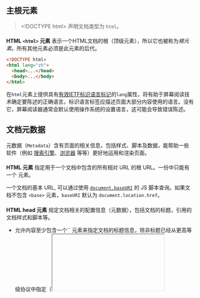 ## 主根元素

> \<!DOCTYPE html>  声明文档类型为 `html`。

#### <html>

**HTML `<html>` 元素** 表示一个HTML文档的根（顶级元素），所以它也被称为*根元素*。所有其他元素必须是此元素的后代。

```html
<!DOCTYPE html>
<html lang="zh">
  <head>...</head>
  <body>...</body>
</html>
```

在`html`元素上提供具有[有效IETF标识语言标记](https://www.ietf.org/rfc/bcp/bcp47.txt)的`lang`属性，将有助于屏幕阅读技术确定要陈述的正确语言。标识语言标签应描述页面大部分内容使用的语言。没有它，屏幕阅读器通常会默认使用操作系统的设置语言，这可能会导致错误陈述。

## 文档元数据

元数据（`Metadata`）含有页面的相关信息，包括样式、脚本及数据，能帮助一些软件（例如 [搜索引擎](https://developer.mozilla.org/en-US/docs/Glossary/search_engine)、[浏览器](https://developer.mozilla.org/en-US/docs/Glossary/Browser) 等等）更好地运用和渲染页面。

#### <base>

**HTML <base> 元素** 指定用于一个文档中包含的所有相对 URL 的根 URL。一份中只能有一个 <base> 元素。

一个文档的基本 URL, 可以通过使用 [`document.baseURI`](https://developer.mozilla.org/zh-CN/docs/Web/API/Document/baseURI) 的 JS 脚本查询。如果文档不包含 `<base>` 元素，`baseURI` 默认为 `document.location.href`。

#### <head>

**HTML head 元素** 规定文档相关的配置信息（元数据），包括文档的标题，引用的文档样式和脚本等。

+ 允许内容至少包含一个`` 元素来指定文档的标题信息，除非标题已经从更高等级协议中指定（<iframe> ）。

#### <link>

**HTML外部资源链接元素** (**`<link>`**) 规定了当前文档与外部资源的关系。该元素最常用于链接[样式表](https://developer.mozilla.org/zh-CN/docs/Glossary/CSS)，此外也可以被用来创建站点图标(比如PC端的“favicon”图标和移动设备上用以显示在主屏幕的图标) 。

+ <link>元素可以出现<body>元素或者<head>元素中，具体取决于它是否有一个body-ok的链接类型。例如，`stylesheet` 链接类型是`body-ok`的，因此<link rel="stylesheet">允许出现在 `body` 中。然而，这不是一种好的可遵循的实践方式；更合理的方式是，将你的<link>元素从你的 `body`内容中分离出来，将其放在<head>中。

要链接一个外部的样式表，你需要像这样在你的`head`中包含一个`link`元素：

```html
<link href="main.css" rel="stylesheet">
```

在这个简单的例子中，使用了 `href` 属性设置外部资源的路径，并设置 `rel` 属性的值为“`stylesheet`”(样式表)。`rel` 表示“关系 (relationship) ”。

这里有一些你经常遇到的其它类型。例如，这里是一个网站图标的链接：

```html
<link rel="icon" href="favicon.ico">
```

#### <meta>

`HTML` <meta> 元素表示那些不能由其它` HTML` 元相关（meta-related）元素（(<base>、<link>, <script>、<style> 或 <title>）之一表示的任何元数据信息。

**charset**

这个属性声明了文档的字符编码。如果使用了这个属性，其值必须是与`ASCII`大小写无关（`ASCII case-insensitive`）的"`utf-8`"。

```html
<meta charset="UTF-8" />
```

**content**

此属性包含http-equiv 或name 属性的值，具体取决于所使用的值。

**http-equiv**

属性定义了一个编译指示指令。属性叫做 `http-equiv(alent)` 是因为所有允许的值都是特定HTTP头部的名称，如下：

+ `content-security-policy`：它允许页面作者定义当前页的[内容策略](https://developer.mozilla.org/en-US/docs/Web/Security/CSP/CSP_policy_directives)。 内容策略主要指定允许的服务器源和脚本端点，这有助于防止跨站点脚本攻击。
+ `content-type`：如果使用这个属性，其值必须是"`text/html; charset=utf-8`"。注意：该属性只能用于 [MIME type](https://wiki.developer.mozilla.org/en-US/docs/Web/HTTP/Basics_of_HTTP/MIME_types) 为 `text/html` 的文档，不能用于MIME类型为XML的文档。
+ `default-style`：设置默认 [CSS 样式表](https://developer.mozilla.org/zh-CN/docs/Web/CSS)组的名称。
+ `x-ua-compatible`：如果指定，则 `content` 属性必须具有值 "`IE=edge`"。用户代理必须忽略此指示。
+ `refresh`这个属性指定:
  + 如果 `content` 只包含一个正整数，则为重新载入页面的时间间隔(秒)；
  + 如果 `content` 包含一个正整数，并且后面跟着字符串 '`;url=`' 和一个合法的 URL，则是重定向到指定链接的时间间隔(秒)

**name**

`name` 和 `content` 属性可以一起使用，以名-值对的方式给文档提供元数据，其中 name 作为元数据的名称，content 作为元数据的值。

```html
<meta name="viewport" content="width=device-width, initial-scale=1.0" />
```

```html
<meta name="description"  content="balabala" />
```

```html
<meta name="robots"  content="index" />
```

#### <style>

HTML的<style>元素**包含文档的样式信息或者文档的部分内容。默认情况下，该标签的样式信息通常是[CSS](https://developer.mozilla.org/en-US/docs/Web/CSS)的格式。

**type**

该属性以MIME类型（不应该指定字符集）定义样式语言。如果该属性未指定，则默认为 `text/css`。

**media**

该属性规定该样式适用于哪个媒体。属性的取值[CSS媒体查询](https://developer.mozilla.org/zh-CN/docs/Web/Guide/CSS/Media_queries)，默认值为 `all`。

**nonce**

一种加密的随机数（一次使用的数字），用于在[style-src Content-Security-Policy](https://wiki.developer.mozilla.org/en-US/docs/Web/HTTP/Headers/Content-Security-Policy/style-src)中将内联样式列入白名单。 服务器每次发送策略时都必须生成一个唯一的随机数值。 提供一个无法猜测的随机数非常重要，因为绕开资源策略是微不足道的。

**title**

指定可选的样式表。

#### <title>

**HTML `<title>` 元素** 定义文档的标题，显示在浏览器的标题栏或标签页上。它只可以包含文本，若是包含有标签，则包含的任何标签都不会被解释。

## 分区根元素

#### <body>

**HTML `body` 元素**表示文档的内容。[`document.body`](https://developer.mozilla.org/zh-CN/docs/Web/API/Document/body) 属性提供了可以轻松访问文档的 body 元素的脚本。 

## 内容分区

内容分区元素允许你将文档内容从逻辑上进行组织划分。使用包括页眉`(header)`、页脚`(footer)`、导航`(nav)`和标题`(h1~h6)`等分区元素，来为页面内容创建明确的大纲，以便区分各个章节的内容。

| 元素      | 描述                                                         |
| :-------- | :----------------------------------------------------------- |
| <address> | **HTML `<address>` 元素** 表示其中的 HTML 提供了某个人或某个组织（等等）的联系信息。 |
| <article> | **HTML `<article>`**元素表示文档、页面、应用或网站中的独立结构，其意在成为可独立分配的或可复用的结构，如在发布中，它可能是论坛帖子、杂志或新闻文章、博客、用户提交的评论、交互式组件，或者其他独立的内容项目。 |
| <aside>   | **HTML `<aside>` 元素**表示一个和其余页面内容几乎无关的部分，被认为是独立于该内容的一部分并且可以被单独的拆分出来而不会使整体受影响。 |
| <footer>  | **HTML <footer> 元素**表示最近一个[章节内容](https://developer.mozilla.org/en-US/docs/Web/Guide/HTML/Sections_and_Outlines_of_an_HTML5_document#Defining_Sections_in_HTML5)或者[根节点](https://developer.mozilla.org/en-US/docs/Web/Guide/HTML/Sections_and_Outlines_of_an_HTML5_document#Sectioning_root)（sectioning root ）元素的页脚。一个页脚通常包含该章节作者、版权数据或者与文档相关的链接等信息。 |
| <header>  | **HTML `<header>` 元素**用于展示介绍性内容，通常包含一组介绍性的或是辅助导航的实用元素。它可能包含一些标题元素，但也可能包含其他元素，比如 Logo、搜索框、作者名称，等等。 |
| <h1-6>    | **HTML `<h1>`–`<h6>` 标题(Heading)元素**呈现了六个不同的级别的标题，`<h1>` 级别最高，而 `<h6>` 级别最低。 |
| <hgroup>  | **HTML `<hgroup>` Element** (*HTML Headings Group Element*) 代表一个段的标题。它规定了在文档轮廓里（[the outline of the document](https://developer.mozilla.org/en-US/docs/Sections_and_Outlines_of_an_HTML5_document) ）的单一标题是它所属的隐式或显式部分的标题。 |
| <main>    | HTML **`<main>` 元素**呈现了文档的 [``](https://developer.mozilla.org/zh-CN/docs/Web/HTML/Element/body) 或应用的主体部分。主体部分由与文档直接相关，或者扩展于文档的中心主题、应用的主要功能部分的内容组成。 |
| <nav>     | **HTML `<nav>`元素**表示页面的一部分，其目的是在当前文档或其他文档中提供导航链接。导航部分的常见示例是菜单，目录和索引。 |
| <section> | **HTML <section>元素**表示一个包含在HTML文档中的独立部分，它没有更具体的语义元素来表示，一般来说会有包含一个标题。 |

## 文本内容

#### <blockquote>

HTML <blockquote> 元素（或者 HTML 块级引用元素），代表其中的文字是引用内容。通常在渲染时，这部分的内容会有一定的缩进（注 中说明了如何更改）

#### <div>

**[HTML](https://developer.mozilla.org/zh-CN/docs/Web/HTML) `<div>` 元素** (或 *HTML 文档分区元素*) 是一个通用型的流内容容器。

#### <hr>

**HTML `<hr>` 元素**表示段落级元素之间的主题转换（例如，一个故事中的场景的改变，或一个章节的主题的改变）。在HTML的早期版本中，它是一个水平线。现在它仍能在可视化浏览器中表现为水平线，但目前被定义为语义上的，而不是表现层面上。

#### <dl>

**HTML `<dl>` 元素** （或 *HTML* *描述列表元素*）是一个包含术语定义以及描述的列表，通常用于展示词汇表或者元数据 (键-值对列表)。

#### <dt>

**HTML `<dt>` 元素** （或 *HTML 术语定义元素*）用于在一个定义列表中声明一个术语。该元素仅能作为 [`<dl>`](https://developer.mozilla.org/zh-CN/docs/Web/HTML/Element/dl) 的子元素出现。通常在该元素后面会跟着 [``](https://developer.mozilla.org/zh-CN/docs/Web/HTML/Element/dd) 元素， 然而，多个连续出现的 `<dt>` 元素都将由出现在它们后面的第一个 [`<dd>`](https://developer.mozilla.org/zh-CN/docs/Web/HTML/Element/dd) 元素定义。

#### <ul>

**HTML `<ul>` 元素**（或称 HTML 无序列表元素）表示一个内可含多个元素的无序列表或项目符号列表。

#### <ol>

**HTML `<ol>` 元素** 表示多个有序列表项，通常渲染为有带编号的列表。

#### <li>

**HTML `<li>` 元素** （或称 *HTML 列表条目元素）* 用于表示列表里的条目。它必须包含在一个父元素里：一个有序列表([``](https://developer.mozilla.org/zh-CN/docs/Web/HTML/Element/ol))，一个无序列表([``](https://developer.mozilla.org/zh-CN/docs/Web/HTML/Element/ul))，或者一个菜单 ([``](https://developer.mozilla.org/zh-CN/docs/Web/HTML/Element/menu))。在菜单或者无序列表里，列表条目通常用点排列显示；

#### <p>

**HTML <p>**元素（或者说 HTML 段落元素）表示文本的一个段落。该元素通常表现为一整块与相邻文本分离的文本，或以垂直的空白隔离或以首行缩进。另外，<p> 是[块级元素](https://developer.mozilla.org/en-US/docs/HTML/Block-level_elements)。

#### <pre>

**HTML <pre>** 元素表示预定义格式文本。

## 内联语义文本

使用 HTML 内联文本语义（Inline text semantics）定义一个单词、一行内容，或任意文字的语义、结构或样式。

#### <a>

**HTML `<a>` 元素**（或称锚元素）可以创建通向其他网页、文件、同一页面内的位置、电子邮件地址或任何其他 URL 的超链接。

#### <b>

**HTML提醒注意（Bring Attention To）元素（`<b>`）**用于吸引读者的注意到该元素的内容上（如果没有另加特别强调）。这个元素过去被认为是**粗体（Boldface）元素**，并且大多数浏览器仍然将文字显示为粗体。

#### <br>

**HTML \<br>元素**在文本中生成一个换行（回车）符号。此元素在写诗和地址时很有用，这些地方的换行都非常重要。

#### <code>

**HTML `<code>` 元素**呈现一段计算机代码. 默认情况下, 它以浏览器的默认等宽字体显示.

#### <i>

**HTML元素 `<i>`** 用于表现因某些原因需要区分普通文本的一系列文本。例如技术术语、外文短语或是小说中人物的思想活动等，它的内容通常以斜体显示。

#### <s>

**HTML `<s>` 元素** 使用删除线来渲染文本。使用 `<s>` 元素来表示不再相关，或者不再准确的事情。但是当表示文档编辑时，不提倡使用 `<s>` ；为此，提倡使用 [``](https://developer.mozilla.org/zh-CN/docs/Web/HTML/Element/del) 和 [``](https://developer.mozilla.org/zh-CN/docs/Web/HTML/Element/ins) 元素。

#### <small>

`HTML` 中的元素將使文本的字体变小一号。(例如从大变成中等，从中等变成小，从小变成超小)。在`HTML5`中，除了它的样式含义，这个元素被重新定义为表示边注释和附属细则，包括版权和法律文本。

#### <strong>

Strong 元素 (`<strong>`)表示文本十分重要，一般用粗体显示。

#### <sub>

**HTML `<sub>` 元素**定义了一个文本区域，出于排版的原因，与主要的文本相比，应该展示得更低并且更小。

#### <sup>

**HTML `<sup>` 元素**定义了一个文本区域，出于排版的原因，与主要的文本相比，应该展示得更高并且更小。

#### <span>

**HTML `<span>`** 元素是短语内容的通用行内容器，并没有任何特殊语义。

## [图片和多媒体](https://developer.mozilla.org/zh-CN/docs/Web/HTML/Element#图片和多媒体)

#### <audio>

**HTML `<audio>`** 元素用于在文档中表示音频内容。 `<audio>` 元素可以包含多个音频资源， 这些音频资源可以使用 `src` 属性或者[``](https://developer.mozilla.org/zh-CN/docs/Web/HTML/Element/source) 元素来进行描述； 浏览器将会选择最合适的一个来使用。对于不支持<audio>元素的浏览器，<audio>元素也可以作为浏览器不识别的内容加入到文档中。

#### <img>

**HTML `<img>` 元素**将一份图像嵌入文档。

#### <video>

**HTML `<video>` 元素** 用于在HTML或者XHTML文档中嵌入媒体播放器，用于支持文档内的视频播放。

## [脚本](https://developer.mozilla.org/zh-CN/docs/Web/HTML/Element#脚本)

为了创建动态内容和 Web 应用程序，HTML 支持使用脚本语言，最突出的就是 JavaScript。某些元素用于支持此功能。

| 元素       | 描述                                                         |
| :--------- | :----------------------------------------------------------- |
| <canvas>   | **<canvas>元素**可被用来通过脚本（通常是JavaScript）绘制图形。比如,它可以被用来绘制图形,制作图片集合,甚至用来实现动画效果。 |
| <noscript> | 如果页面上的脚本类型不受支持或者当前在浏览器中关闭了脚本，则在 **HTML <noscript> 元素**中定义脚本未被执行时的替代内容。 |
| <script>   | **HTML `<script>` 元素**用于嵌入或引用可执行脚本。           |

## [表格内容](https://developer.mozilla.org/zh-CN/docs/Web/HTML/Element#表格内容)

这里的元素用于创建和处理表格数据。

| 元素       | 描述                                                         |
| :--------- | :----------------------------------------------------------- |
| <caption>  | **HTML `<caption>` 元素** (or *HTML 表格标题元素*) 展示一个表格的标题， 它常常作为 [``](https://developer.mozilla.org/zh-CN/docs/Web/HTML/Element/table) 的第一个子元素出现，同时显示在表格内容的最前面，但是，它同样可以被CSS样式化，所以，它同样可以出现在任何一个一个相对于表格的做任意位置。 |
| <col>      | **HTML `<col>` 元素** 定义表格中的列，并用于定义所有公共单元格上的公共语义。它通常位于元素内。 |
| <colgroup> | HTML 中的 表格列组（*Column Group* **<colgroup>**） 标签用来定义表中的一组列表。 |
| <table>    | **HTML**的 **`table`** 元素表示表格数据 — 即通过二维数据表表示的信息。 |
| <tbody>    |                                                              |
| <td>       | **HTML `<td>` 元素** 定义了一个包含数据的表格单元格。It participates in the *table model*. |
| <tfoot>    | **HTML 元素`<tfoot>`** 定义了一组表格中各列的汇总行。        |
| <th>       | **HTML `<th>` 元素** `scope` and `headers` 属性              |
| <thead>    | **HTML**的**<thead>**元素定义了一组定义表格的列头的行。      |
| <>tr       | **HTML `<tr>` 元素**定义表格中的行。                         |

